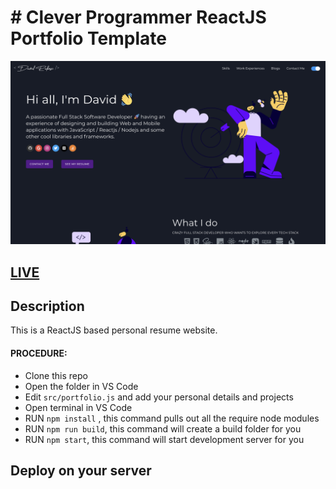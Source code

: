 # # Clever Programmer ReactJS Portfolio Template      

![ReactJS Resume Website Template](portfolio.png?raw=true "ReactJS Resume Website Template")

## <a href="https://himelrana.com" target="_blank">LIVE</a>

## Description
This is a ReactJS based personal resume website.

 
#### PROCEDURE:
- Clone this repo
- Open the folder in VS Code
- Edit <code>src/portfolio.js</code> and add your personal details and projects
- Open terminal in VS Code
- RUN <code>npm install</code> , this command pulls out all the require node modules
- RUN <code>npm run build</code>, this command will create a build folder for you
- RUN <code>npm start</code>, this command will start development server for you

## Deploy on your server

